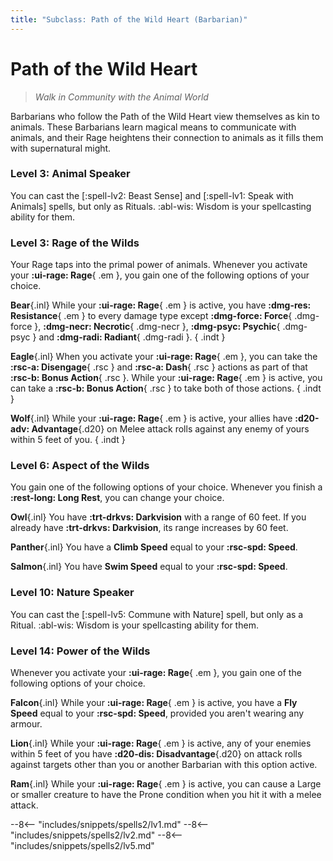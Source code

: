 ```yaml
---
title: "Subclass: Path of the Wild Heart (Barbarian)"
---
```


<p style="display:none">
Walk in Community with the Animal World
</p>

# Path of the Wild Heart

> *Walk in Community with the Animal World*

Barbarians who follow the Path of the Wild Heart view themselves as kin to animals. These Barbarians learn magical means to communicate with animals, and their Rage heightens their connection to animals as it fills them with supernatural might.

### Level 3: Animal Speaker

You can cast the [:spell-lv2: Beast Sense] and [:spell-lv1: Speak with Animals] spells, but only as Rituals. :abl-wis: Wisdom is your spellcasting ability for them.

### Level 3: Rage of the Wilds

Your Rage taps into the primal power of animals. Whenever you activate your **:ui-rage: Rage**{ .em }, you gain one of the following options of your choice.

**Bear**{.inl} While your **:ui-rage: Rage**{ .em } is active, you have **:dmg-res: Resistance**{ .em } to every damage type except **:dmg-force: Force**{ .dmg-force }, **:dmg-necr: Necrotic**{ .dmg-necr }, **:dmg-psyc: Psychic**{ .dmg-psyc } and **:dmg-radi: Radiant**{ .dmg-radi }.
{ .indt }

**Eagle**{.inl} When you activate your **:ui-rage: Rage**{ .em }, you can take the **:rsc-a: Disengage**{ .rsc } and **:rsc-a: Dash**{ .rsc } actions as part of that **:rsc-b: Bonus Action**{ .rsc }. While your **:ui-rage: Rage**{ .em } is active, you can take a **:rsc-b: Bonus Action**{ .rsc } to take both of those actions.
{ .indt }

**Wolf**{.inl} While your **:ui-rage: Rage**{ .em } is active, your allies have **:d20-adv: Advantage**{.d20} on Melee attack rolls against any enemy of yours within 5 feet of you.
{ .indt }

### Level 6: Aspect of the Wilds

You gain one of the following options of your choice. Whenever you finish a **:rest-long: Long Rest**, you can change your choice.

**Owl**{.inl} You have **:trt-drkvs: Darkvision** with a range of 60 feet. If you already have **:trt-drkvs: Darkvision**, its range increases by 60 feet.

**Panther**{.inl} You have a **Climb Speed** equal to your **:rsc-spd: Speed**.

**Salmon**{.inl} You have **Swim Speed** equal to your **:rsc-spd: Speed**.

### Level 10: Nature Speaker 

You can cast the [:spell-lv5: Commune with Nature] spell, but only as a Ritual. :abl-wis: Wisdom is your spellcasting ability for them.

### Level 14: Power of the Wilds  

Whenever you activate your **:ui-rage: Rage**{ .em }, you gain one of the following options of your choice.

**Falcon**{.inl} While your **:ui-rage: Rage**{ .em } is active, you have a **Fly Speed** equal to your **:rsc-spd: Speed**, provided you aren't wearing any armour.

**Lion**{.inl} While your **:ui-rage: Rage**{ .em } is active, any of your enemies within 5 feet of you have **:d20-dis: Disadvantage**{.d20} on attack rolls against targets other than you or another Barbarian with this option active.

**Ram**{.inl} While your **:ui-rage: Rage**{ .em } is active, you can cause a Large or smaller creature to have the Prone condition when you hit it with a melee attack.

--8<-- "includes/snippets/spells2/lv1.md"
--8<-- "includes/snippets/spells2/lv2.md"
--8<-- "includes/snippets/spells2/lv5.md"
